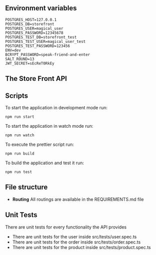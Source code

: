 
## Environment variables

    POSTGRES_HOST=127.0.0.1
    POSTGRES_DB=storefront
    POSTGRES_USER=magical_user
    POSTGRES_PASSWORD=12345678
    POSTGRES_TEST_DB=storefront_test
    POSTGRES_TEST_USER=magical_user_test
    POSTGRES_TEST_PASSWORD=123456
    ENV=dev
    BCRYPT_PASSWORD=speak-friend-and-enter
    SALT_ROUND=13
    JWT_SECRET=sEcReT0RkEy

## The Store Front API
## Scripts 

To start the application in development mode run:

    npm run start

To start the application in watch mode run:

    npm run watch
  To execute the prettier script run:   

    npm run build

   To build the application and test it run:
   

    npm run test

 

## File structure

* **Routing**
All routings are available in the REQUIREMENTS.md file

## Unit Tests

There are unit tests for every functionality the API provides
- There are unit tests for the user inside src/tests/user.spec.ts
- There are unit tests for the order inside src/tests/order.spec.ts
- There are unit tests for the product inside src/tests/product.spec.ts